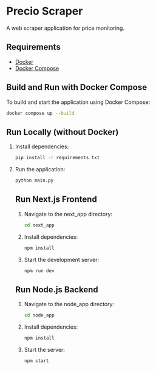 # Precio Scraper

A web scraper application for price monitoring.

## Requirements

- [Docker](https://www.docker.com/get-started)
- [Docker Compose](https://docs.docker.com/compose/)


## Build and Run with Docker Compose

To build and start the application using Docker Compose:

```bash
docker compose up --build
```

## Run Locally (without Docker)

1. Install dependencies:

    ```bash
    pip install -r requirements.txt
    ```

2. Run the application:

    ```bash
    python main.py
    ```
    ## Run Next.js Frontend

    1. Navigate to the next_app directory:

        ```bash
        cd next_app
        ```

    2. Install dependencies:

        ```bash
        npm install
        ```

    3. Start the development server:

        ```bash
        npm run dev
        ```

    ## Run Node.js Backend

    1. Navigate to the node_app directory:

        ```bash
        cd node_app
        ```

    2. Install dependencies:

        ```bash
        npm install
        ```

    3. Start the server:

        ```bash
        npm start
        ```

